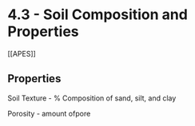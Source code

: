 # 4\.3 - Soil Composition and Properties

[[APES]]

## **Properties**

Soil Texture - % Composition of sand, silt, and clay

Porosity - amount ofpore
